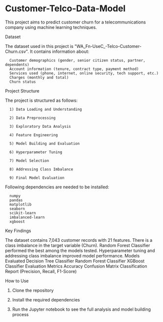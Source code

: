# Customer-Telco-Data-Model


This project aims to predict customer churn for a telecommunications company using machine learning techniques.



Dataset

The dataset used in this project is "WA_Fn-UseC_-Telco-Customer-Churn.csv". It contains information about:

      Customer demographics (gender, senior citizen status, partner, dependents)
      Account information (tenure, contract type, payment method)
      Services used (phone, internet, online security, tech support, etc.)
      Charges (monthly and total)
      Churn status

 Project Structure

  The project is structured as follows:

      1) Data Loading and Understanding
      
      2) Data Preprocessing
      
      3) Exploratory Data Analysis
      
      4) Feature Engineering
      
      5) Model Building and Evaluation
      
      6) Hyperparameter Tuning
      
      7) Model Selection
      
      8) Addressing Class Imbalance
      
      9) Final Model Evaluation



Following dependencies are needed to be installed:

      numpy
      pandas
      matplotlib
      seaborn
      scikit-learn
      imbalanced-learn
      xgboost

Key Findings

The dataset contains 7,043 customer records with 21 features.
There is a class imbalance in the target variable (Churn).
Random Forest Classifier performed the best among the models tested.
Hyperparameter tuning and addressing class imbalance improved model performance.
Models Evaluated
Decision Tree Classifier
Random Forest Classifier
XGBoost Classifier
Evaluation Metrics
Accuracy
Confusion Matrix
Classification Report (Precision, Recall, F1-Score)

How to Use

1) Clone the repository

2) Install the required dependencies

3) Run the Jupyter notebook to see the full analysis and model building process
